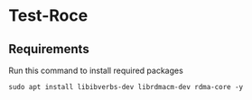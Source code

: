 # Test-Roce

## Requirements

Run this command to install required packages
```shell
sudo apt install libibverbs-dev librdmacm-dev rdma-core -y
